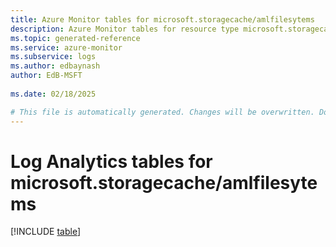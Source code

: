 ```yaml
---
title: Azure Monitor tables for microsoft.storagecache/amlfilesytems
description: Azure Monitor tables for resource type microsoft.storagecache/amlfilesytems
ms.topic: generated-reference
ms.service: azure-monitor
ms.subservice: logs
ms.author: edbaynash
author: EdB-MSFT
   
ms.date: 02/18/2025

# This file is automatically generated. Changes will be overwritten. Do not change this file directly.
---
```


# Log Analytics tables for microsoft.storagecache/amlfilesytems  

[!INCLUDE [table](~/reusable-content/ce-skilling/azure/includes/azure-monitor/reference/tables/microsoft-storagecache_amlfilesytems-include.md)]

